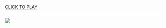 
<a href="https://premium76.site?title=unblocked_fishing_games&ref=13M">CLICK TO PLAY</a></h3>
<hr>

<a href="https://premium76.site?title=unblocked_fishing_games&ref=13M"><img src="https://clearcache.store/games.png"></a>



